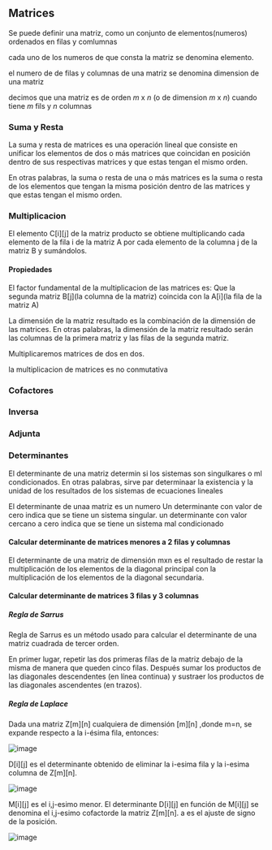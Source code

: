 ## Matrices 


Se puede definir una matriz, como un conjunto de elementos(numeros) ordenados en filas y comlumnas

cada uno de los numeros de que consta la matriz se denomina elemento. 

el numero de de filas y columnas de una matriz se denomina dimension de una matriz

decimos que una matriz es de orden *m* x *n* (o de dimension *m* x *n*) cuando tiene *m* fils y *n* columnas

### Suma y Resta 

La suma y resta de matrices es una operación lineal que consiste en unificar los elementos de dos o más matrices que coincidan en posición dentro de sus respectivas matrices y que estas tengan el mismo orden. 

En otras palabras, la suma o resta de una o más matrices es la suma o resta de los elementos que tengan la misma posición dentro de las matrices y que estas tengan el mismo orden.


### Multiplicacion 

El elemento C[i][j] de la matriz producto se obtiene multiplicando cada elemento de la fila i de la matriz A por cada elemento de la columna j de la matriz B y sumándolos.
  
#### Propiedades 

El factor fundamental de la multiplicacion de las matrices es:
Que la segunda matriz B[j](la columna de la matriz) coincida con la A[i](la fila de la matriz A)

La dimensión de la matriz resultado es la combinación de la dimensión de las matrices. En otras palabras, la dimensión de la matriz resultado serán las columnas de la primera matriz y las filas de la segunda matriz. 

Multiplicaremos matrices de dos en dos.

la multiplicacion de matrices es no conmutativa

### Cofactores

### Inversa
### Adjunta


### Determinantes

El determinante de una matriz determin si los sistemas son singulkares o ml condicionados. En otras palabras, sirve par determinaar la existencia y la unidad de los resultados de los sistemas de ecuaciones lineales

El determinante de unaa matriz es un numero
Un determinante con valor de cero indica que se tiene un sistema singular.
un determinante con valor cercano a cero indica que se tiene un sistema mal condicionado

#### Calcular determinante de matrices menores a 2 filas y columnas

El determinante de una matriz de dimensión mxn es el resultado de restar la multiplicación de los elementos de la diagonal principal con la multiplicación de los elementos de la diagonal secundaria. 

#### Calcular determinante de matrices 3 filas y 3 columnas

##### Regla de Sarrus

Regla de Sarrus es un método usado para calcular el determinante de una matriz cuadrada de tercer orden.
 
En primer lugar, repetir las dos primeras filas de la matriz debajo de la misma de manera que queden cinco filas. Después sumar los productos de las diagonales descendentes (en línea continua) y sustraer los productos de las diagonales ascendentes (en trazos).

##### Regla de Laplace 
Dada una matriz Z[m][n] cualquiera de dimensión [m][n] ,donde m=n, se expande respecto a la i-ésima fila, entonces:

![image](https://user-images.githubusercontent.com/55362749/167279941-8edaf04f-e1ed-49dc-bd7d-33547ece17e8.png)

D[i][j] es el determinante obtenido de eliminar la i-esima fila y la i-esima columna de Z[m][n]. 

![image](https://user-images.githubusercontent.com/55362749/167279960-6269cccb-bd22-41a4-aeb8-8afcbaa1bc10.png)

M[i][j] es el i,j-esimo menor. El determinante D[i][j] en función de M[i][j] se denomina el i,j-esimo cofactorde la matriz Z[m][n].
a es el ajuste de signo de la posición. 

![image](https://user-images.githubusercontent.com/55362749/167279981-1350609e-f30e-47b0-b4f5-4f1e1ea9af4e.png)

